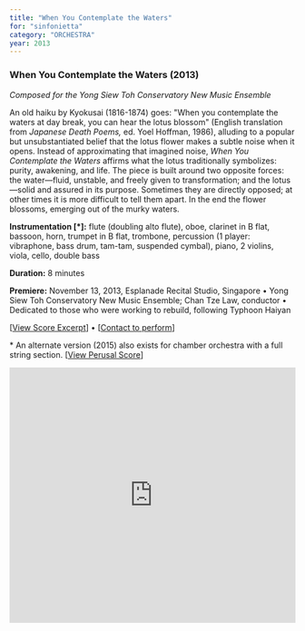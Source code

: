 ```yaml
---
title: "When You Contemplate the Waters"
for: "sinfonietta"
category: "ORCHESTRA"
year: 2013
---
```


### When You Contemplate the Waters (2013)

_Composed for the Yong Siew Toh Conservatory New Music Ensemble_

An old haiku by Kyokusai (1816-1874) goes: "When you contemplate the waters at day break, you can hear the lotus blossom" (English translation from _Japanese Death Poems,_ ed. Yoel Hoffman, 1986), alluding to a popular but unsubstantiated belief that the lotus flower makes a subtle noise when it opens. Instead of approximating that imagined noise, _When You Contemplate the Waters_ affirms what the lotus traditionally symbolizes: purity, awakening, and life. The piece is built around two opposite forces: the water—fluid, unstable, and freely given to transformation; and the lotus—solid and assured in its purpose. Sometimes they are directly opposed; at other times it is more difficult to tell them apart. In the end the flower blossoms, emerging out of the murky waters.

**Instrumentation \[\*\]:** flute (doubling alto flute), oboe, clarinet in B flat, bassoon, horn, trumpet in B flat, trombone, percussion (1 player: vibraphone, bass drum, tam-tam, suspended cymbal), piano, 2 violins, viola, cello, double bass

**Duration:** 8 minutes

**Premiere:** November 13, 2013, Esplanade Recital Studio, Singapore • Yong Siew Toh Conservatory New Music Ensemble; Chan Tze Law, conductor • Dedicated to those who were working to rebuild, following Typhoon Haiyan

\[[View Score Excerpt](http://joshuacerdenia.com/wp-content/uploads/2015/10/Cerdenia-When-You-Contemplate-the-Waters-Excerpt.pdf)\] • \[[Contact to perform](mailto:music@joshuacerdenia.com)\]

\* An alternate version (2015) also exists for chamber orchestra with a full string section. \[[View Perusal Score](https://issuu.com/joshuacerdenia/docs/wyctw_in_c)\]

<iframe src="https://w.soundcloud.com/player/?url=https%3A//api.soundcloud.com/tracks/121204421&amp;auto_play=false&amp;hide_related=false&amp;show_comments=false&amp;show_user=true&amp;show_reposts=false&amp;visual=true" width="100%" height="450" frameborder="no" scrolling="no"></iframe>
